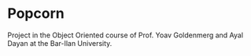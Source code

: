# Popcorn
Project in the Object Oriented course of Prof. Yoav Goldenmerg and Ayal Dayan at the Bar-Ilan University.
